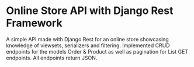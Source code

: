 # Online Store API with Django Rest Framework
A simple API made with Django Rest for an online store showcasing knowledge of viewsets, serializers and filtering.
Implemented CRUD endpoints for the models Order & Product as well as pagination for List GET endpoints. 
All endpoints return JSON. 
